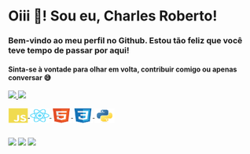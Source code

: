 
# Oiii 👋! Sou eu, Charles Roberto!
### Bem-vindo ao meu perfil no Github. Estou tão feliz que você teve tempo de passar por aqui!   
#### Sinta-se à vontade para olhar em volta, contribuir comigo ou apenas conversar 😅

<div>
  <a href="https://github.com/charlesrobertolima">
  <img height="180em" src="https://github-readme-stats.vercel.app/api?username=charlesrobertolima&show_icons=true&theme=dark&include_all_commits=true&count_private=true"/>
  <img height="180em" src="https://github-readme-stats.vercel.app/api/top-langs/?username=charlesrobertolima&layout=compact&langs_count=7&theme=dark"/>
</div>
  
  <div style="display: inline_block"><br>
  <img align="center" alt="Charles-Js" height="30" width="40" src="https://raw.githubusercontent.com/devicons/devicon/master/icons/javascript/javascript-plain.svg">  
  <img align="center" alt="Charles-React" height="30" width="40" src="https://raw.githubusercontent.com/devicons/devicon/master/icons/react/react-original.svg">
  <img align="center" alt="Charles-HTML" height="30" width="40" src="https://raw.githubusercontent.com/devicons/devicon/master/icons/html5/html5-original.svg">
  <img align="center" alt="Charles-CSS" height="30" width="40" src="https://raw.githubusercontent.com/devicons/devicon/master/icons/css3/css3-original.svg">
  <img align="center" alt="Charles-Python" height="30" width="40" src="https://raw.githubusercontent.com/devicons/devicon/master/icons/python/python-original.svg">
 </div>
  
  ##
  
  <div>   
  <a href="https://instagram.com/limacharles_roberto" target="_blank"><img src="https://img.shields.io/badge/-Instagram-%23E4405F?style=for-the-badge&logo=instagram&logoColor=white" target="_blank"></a>  
  <a href="https://www.linkedin.com/in/charles-r-lima/" target="_blank"><img src="https://img.shields.io/badge/-LinkedIn-%230077B5?style=for-the-badge&logo=linkedin&logoColor=white" target="_blank"></a> 
    <a href = "mailto:charlesrobertolima@gmail.com"><img src="https://img.shields.io/badge/-Gmail-%23333?style=for-the-badge&logo=gmail&logoColor=white" target="_blank"></a>
  </div>
 

